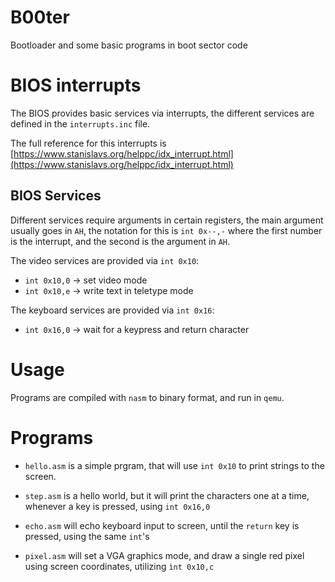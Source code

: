 # B00ter

Bootloader and some basic programs in boot sector code

# BIOS interrupts

The BIOS provides basic services via interrupts, the different services
are defined in the `interrupts.inc` file.

The full reference for this interrupts is
[https://www.stanislavs.org/helppc/idx_interrupt.html](https://www.stanislavs.org/helppc/idx_interrupt.html)

## BIOS Services

Different services require arguments in certain registers, the main argument
usually goes in `AH`, the notation for this is `int 0x--,-` where the first
number is the interrupt, and the second is the argument in `AH`.

The video services are provided via `int 0x10`:
- `int 0x10,0` -> set video mode
- `int 0x10,e` -> write text in teletype mode

The keyboard services are provided via `int 0x16`:
- `int 0x16,0` -> wait for a keypress and return character

# Usage

Programs are compiled with `nasm` to binary format, and run in `qemu`.

# Programs

- `hello.asm` is a simple prgram, that will use `int 0x10` to print strings
to the screen.

- `step.asm` is a hello world, but it will print the characters one at a time,
whenever a key is pressed, using `int 0x16,0`

- `echo.asm` will echo keyboard input to screen, until the `return` key is
pressed, using the same `int`'s

- `pixel.asm` will set a VGA graphics mode, and draw a single red pixel using
screen coordinates, utilizing `ìnt 0x10,c`
